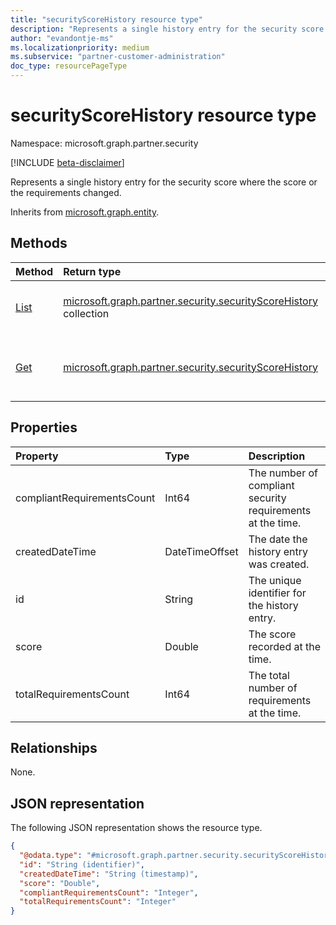 ```yaml
---
title: "securityScoreHistory resource type"
description: "Represents a single history entry for the security score where the score or the requirements changed."
author: "evandontje-ms"
ms.localizationpriority: medium
ms.subservice: "partner-customer-administration"
doc_type: resourcePageType
---
```


# securityScoreHistory resource type

Namespace: microsoft.graph.partner.security

[!INCLUDE [beta-disclaimer](../../includes/beta-disclaimer.md)]

Represents a single history entry for the security score where the score or the requirements changed.


Inherits from [microsoft.graph.entity](../resources/entity.md).

## Methods
|Method|Return type|Description|
|:---|:---|:---|
|[List](../api/partner-security-partnersecurityscore-list-history.md)|[microsoft.graph.partner.security.securityScoreHistory](../resources/partner-security-securityscorehistory.md) collection|Get a list of [securityScoreHistory](../resources/partner-security-securityscorehistory.md) objects and their properties.|
|[Get](../api/partner-security-securityscorehistory-get.md)|[microsoft.graph.partner.security.securityScoreHistory](../resources/partner-security-securityscorehistory.md)|Read the properties and relationships of a [securityScoreHistory](../resources/partner-security-securityscorehistory.md) object.|

## Properties
|Property|Type|Description|
|:---|:---|:---|
|compliantRequirementsCount|Int64|The number of compliant security requirements at the time.|
|createdDateTime|DateTimeOffset|The date the history entry was created.|
|id|String|The unique identifier for the history entry.|
|score|Double|The score recorded at the time.|
|totalRequirementsCount|Int64|The total number of requirements at the time.|

## Relationships
None.

## JSON representation
The following JSON representation shows the resource type.
<!-- {
  "blockType": "resource",
  "keyProperty": "id",
  "@odata.type": "microsoft.graph.partner.security.securityScoreHistory",
  "baseType": "microsoft.graph.entity",
  "openType": false
}
-->
``` json
{
  "@odata.type": "#microsoft.graph.partner.security.securityScoreHistory",
  "id": "String (identifier)",
  "createdDateTime": "String (timestamp)",
  "score": "Double",
  "compliantRequirementsCount": "Integer",
  "totalRequirementsCount": "Integer"
}
```

